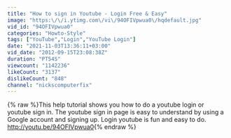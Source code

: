 ```yaml
---
title: "How to sign in Youtube - Login Free & Easy"
image: "https:\/\/i.ytimg.com\/vi\/94OFIVpwua0\/hqdefault.jpg"
vid_id: "94OFIVpwua0"
categories: "Howto-Style"
tags: ["YouTube","Login","YouTube Login"]
date: "2021-11-03T13:36:11+03:00"
vid_date: "2012-09-15T23:08:38Z"
duration: "PT54S"
viewcount: "1142236"
likeCount: "3137"
dislikeCount: "848"
channel: "nickscomputerfix"
---
```

{% raw %}This help tutorial shows you how to do a youtube login or youtube sign in. The youtube sign in page is easy to understand by using a Google account and signing up. Login youtube is fun and easy to do.<br /><a rel="nofollow" target="blank" href="http://youtu.be/94OFIVpwua0">http://youtu.be/94OFIVpwua0</a>{% endraw %}
